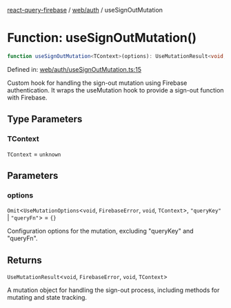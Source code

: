 [react-query-firebase](../../../modules.md) / [web/auth](../index.md) / useSignOutMutation

# Function: useSignOutMutation()

```ts
function useSignOutMutation<TContext>(options): UseMutationResult<void, FirebaseError, void, TContext>
```

Defined in: [web/auth/useSignOutMutation.ts:15](https://github.com/vpishuk/react-query-firebase/blob/09a15a5d938c4bdaa4fd86491bcf8ea41c16371f/web/auth/useSignOutMutation.ts#L15)

Custom hook for handling the sign-out mutation using Firebase authentication.
It wraps the useMutation hook to provide a sign-out function with Firebase.

## Type Parameters

### TContext

`TContext` = `unknown`

## Parameters

### options

`Omit`\<`UseMutationOptions`\<`void`, `FirebaseError`, `void`, `TContext`\>, `"queryKey"` \| `"queryFn"`\> = `{}`

Configuration options for the mutation, excluding "queryKey" and "queryFn".

## Returns

`UseMutationResult`\<`void`, `FirebaseError`, `void`, `TContext`\>

A mutation object for handling the sign-out process, including methods for mutating and state tracking.
